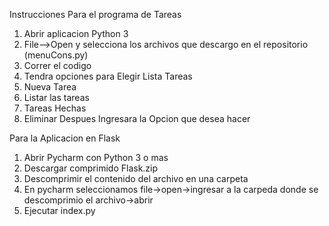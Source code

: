 Instrucciones
Para el programa de Tareas
1. Abrir aplicacion Python 3
2. File-->Open y selecciona los archivos que descargo en el repositorio
(menuCons.py)
3. Correr el codigo
4. Tendra opciones para Elegir 
 Lista Tareas
1. Nueva Tarea
2. Listar las tareas 
3. Tareas Hechas
4. Eliminar 
Despues Ingresara la Opcion que desea hacer


Para la Aplicacion en Flask 
1. Abrir Pycharm con Python 3 o mas
2. Descargar comprimido Flask.zip
3. Descomprimir el contenido del archivo en una carpeta
4. En pycharm seleccionamos file->open->ingresar a la carpeda donde se descomprimio el archivo->abrir 
5. Ejecutar index.py
